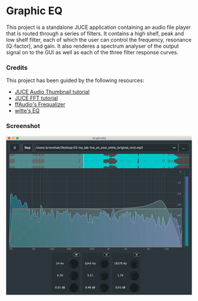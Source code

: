 # Graphic EQ

This project is a standalone JUCE application containing an audio file player that is routed through a series of filters.
It contains a high shelf, peak and low shelf filter, each of which the user can control the frequency, resonance (Q-factor), and gain.
It also renderes a spectrum analyser of the output signal on to the GUI as well as each of the three filter response curves.

### Credits

This project has been guided by the following resources:

* [JUCE Audio Thumbnail tutorial](https://docs.juce.com/master/tutorial_audio_thumbnail.html)
* [JUCE FFT tutorial](https://docs.juce.com/master/tutorial_spectrum_analyser.html)
* [ffAudio's Frequalizer](https://github.com/ffAudio/Frequalizer)
* [witte's EQ](https://github.com/witte/Eq)

### Screenshot

![Screenshot](Screenshot.png)
